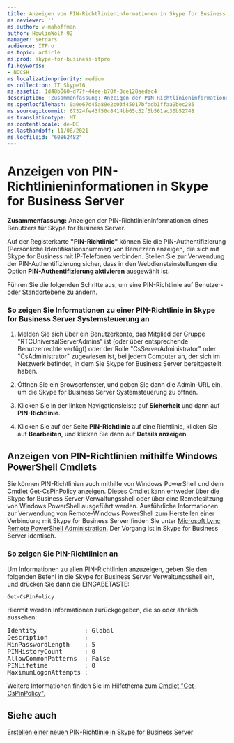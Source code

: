 ```yaml
---
title: Anzeigen von PIN-Richtlinieninformationen in Skype for Business Server
ms.reviewer: ''
ms.author: v-mahoffman
author: HowlinWolf-92
manager: serdars
audience: ITPro
ms.topic: article
ms.prod: skype-for-business-itpro
f1.keywords:
- NOCSH
ms.localizationpriority: medium
ms.collection: IT_Skype16
ms.assetid: 1d48b060-d77f-44ee-b70f-3ce128aedac4
description: 'Zusammenfassung: Anzeigen der PIN-Richtlinieninformationen eines Benutzers für Skype for Business Server.'
ms.openlocfilehash: 0a0e67d45a89e2c03f45017bfddb1ffaa9bec285
ms.sourcegitcommit: 67324fe43f50c8414bb65c52f5b561ac30b52748
ms.translationtype: MT
ms.contentlocale: de-DE
ms.lasthandoff: 11/08/2021
ms.locfileid: "60862482"
---
```

# <a name="view-pin-policy-information-in-skype-for-business-server"></a>Anzeigen von PIN-Richtlinieninformationen in Skype for Business Server
 
**Zusammenfassung:** Anzeigen der PIN-Richtlinieninformationen eines Benutzers für Skype for Business Server.
  
Auf der Registerkarte **"PIN-Richtlinie"** können Sie die PIN-Authentifizierung (Persönliche Identifikationsnummer) von Benutzern anzeigen, die sich mit Skype for Business mit IP-Telefonen verbinden. Stellen Sie zur Verwendung der PIN-Authentifizierung sicher, dass in den Webdiensteinstellungen die Option **PIN-Authentifizierung aktivieren** ausgewählt ist.
  
Führen Sie die folgenden Schritte aus, um eine PIN-Richtlinie auf Benutzer- oder Standortebene zu ändern. 
  
### <a name="to-view-information-about-a-pin-policy-in-skype-for-business-server-control-panel"></a>So zeigen Sie Informationen zu einer PIN-Richtlinie in Skype for Business Server Systemsteuerung an

1.  Melden Sie sich über ein Benutzerkonto, das Mitglied der Gruppe "RTCUniversalServerAdmins" ist (oder über entsprechende Benutzerrechte verfügt) oder der Rolle "CsServerAdministrator" oder "CsAdministrator" zugewiesen ist, bei jedem Computer an, der sich im Netzwerk befindet, in dem Sie Skype for Business Server bereitgestellt haben.
    
2. Öffnen Sie ein Browserfenster, und geben Sie dann die Admin-URL ein, um die Skype for Business Server Systemsteuerung zu öffnen.  
    
3. Klicken Sie in der linken Navigationsleiste auf **Sicherheit** und dann auf **PIN-Richtlinie**.
    
4. Klicken Sie auf der Seite **PIN-Richtlinie** auf eine Richtlinie, klicken Sie auf **Bearbeiten**, und klicken Sie dann auf **Details anzeigen**.
    
## <a name="viewing-pin-policies-by-using-windows-powershell-cmdlets"></a>Anzeigen von PIN-Richtlinien mithilfe Windows PowerShell Cmdlets

Sie können PIN-Richtlinien auch mithilfe von Windows PowerShell und dem Cmdlet Get-CsPinPolicy anzeigen. Dieses Cmdlet kann entweder über die Skype for Business Server-Verwaltungsshell oder über eine Remotesitzung von Windows PowerShell ausgeführt werden. Ausführliche Informationen zur Verwendung von Remote-Windows PowerShell zum Herstellen einer Verbindung mit Skype for Business Server finden Sie unter [Microsoft Lync Remote PowerShell Administration.](https://blog.insideo365.com/2011/08/remote-lync-powershell-administration/) Der Vorgang ist in Skype for Business Server identisch.
  
### <a name="to-view-pin-policies"></a>So zeigen Sie PIN-Richtlinien an

Um Informationen zu allen PIN-Richtlinien anzuzeigen, geben Sie den folgenden Befehl in die Skype for Business Server Verwaltungsshell ein, und drücken Sie dann die EINGABETASTE:
    
  ```PowerShell
  Get-CsPinPolicy
  ```

Hiermit werden Informationen zurückgegeben, die so oder ähnlich aussehen:

<pre>
Identity             : Global
Description          :
MinPasswordLength    : 5
PINHistoryCount      : 0
AllowCommonPatterns  : False
PINLifetime          : 0
MaximumLogonAttempts :
</pre>

Weitere Informationen finden Sie im Hilfethema zum [Cmdlet "Get-CsPinPolicy".](/powershell/module/skype/get-cspinpolicy?view=skype-ps)
  
## <a name="see-also"></a>Siehe auch

[Erstellen einer neuen PIN-Richtlinie in Skype for Business Server](create-a-new-pin-policy.md)